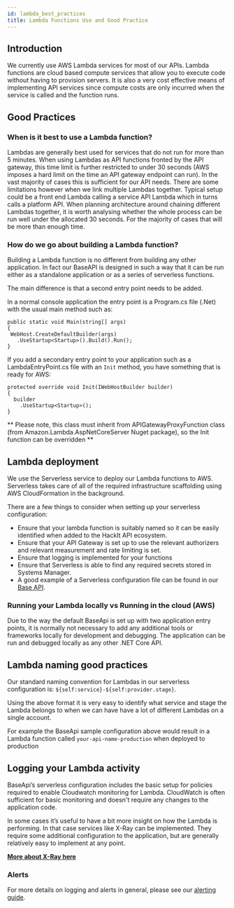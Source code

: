 ```yaml
---
id: lambda_best_practices
title: Lambda Functions Use and Good Practice
---
```



## Introduction
We currently use AWS Lambda services for most of our APIs.  Lambda functions are cloud based compute services that allow you to execute code without having to provision servers.  It is also a very cost effective means of implementing API services since compute costs are only incurred when the service is called and the function runs.

## Good Practices

### When is it best to use a Lambda function?

Lambdas are generally best used for services that do not run for more than 5 minutes. When using Lambdas as API functions fronted by the API gateway, this time limit is further restricted to under 30 seconds (AWS imposes a hard limit on the time an API gateway endpoint can run).  In the vast majority of cases this is sufficient for our API needs. There are some limitations however when we link multiple Lambdas together. Typical setup could be a front end Lambda calling a service API Lambda which in turns calls a platform API. When planning architecture around chaining different Lambdas together, it is worth analysing whether the whole process can be run well under the allocated 30 seconds.
For the majority of cases that will be more than enough time.

### How do we go about building a Lambda function?

Building a Lambda function is no different from building any other application.  In fact our BaseAPI is designed in such a way that it can be run either as a standalone application or as a series of serverless functions.

The main difference is that a second entry point needs to be added.

 In a normal console application the entry point is a Program.cs file (.Net) with the usual main method such as:

 ```dotnet title="Program.cs"
 public static void Main(string[] args)
 {
  WebHost.CreateDefaultBuilder(args)
    .UseStartup<Startup>().Build().Run();
 }
 ```

If you add a secondary entry point to your application such as a LambdaEntryPoint.cs file with an `Init` method, you have something that is ready for AWS:

```dotnet title="LambdaEntryPoint.cs"
protected override void Init(IWebHostBuilder builder)
{
  builder
    .UseStartup<Startup>();
}
```

** Please note, this class must inherit from APIGatewayProxyFunction class (from Amazon.Lambda.AspNetCoreServer Nuget package), so the Init function can be overridden **

## Lambda deployment

We use the Serverless service to deploy our Lambda functions to AWS.  Serverless takes care of all of the required infrastructure scaffolding using AWS CloudFormation in the background.

 There are a few things to consider when setting up your serverless configuration:

- Ensure that your lambda function is suitably named so it can be easily identified when added to the HackIt API ecosystem.
- Ensure that your API Gateway is set up to use the relevant authorizers and relevant measurement and rate limiting is set.
- Ensure that logging is implemented for your functions
- Ensure that Serverless is able to find any required secrets stored in Systems Manager.
- A good example of a Serverless configuration file can be found in our [Base API](https://github.com/LBHackney-IT/lbh-base-api/blob/master/BaseApi/serverless.yml).

### Running your Lambda locally vs Running in the cloud (AWS)

Due to the way the default BaseApi is set up with two application entry points, it is normally not necessary to add any additional tools or frameworks locally for development and debugging. The application can be run and debugged locally as any other .NET Core API.

## Lambda naming good practices

Our standard naming convention for Lambdas in our serverless configuration is: `${self:service}-${self:provider.stage}`.

Using the above format it is very easy to identify what service and stage the Lambda belongs to when we can have have a lot of different Lambdas on a single account.

For example the BaseApi sample configuration above would result in a Lambda function called `your-api-name-production` when deployed to production

## Logging your Lambda activity

BaseApi’s serverless configuration includes the basic setup for policies required to enable Cloudwatch monitoring for Lambda. CloudWatch is often sufficient for basic monitoring and doesn't require any changes to the application code.

In some cases it’s useful to have a bit more insight on how the Lambda is performing. In that case services like X-Ray can be implemented. They require some additional configuration to the application, but are generally relatively easy to implement at any point. 

[**More about X-Ray here**](/x_ray)

### Alerts

For more details on logging and alerts in general, please see our [alerting guide](/alerting).

